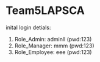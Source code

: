 # Team5LAPSCA
inital login detials:
1. Role_Admin: adminll (pwd:123)
2. Role_Manager: mmm (pwd:123)
3. Role_Employee: eee (pwd:123)
